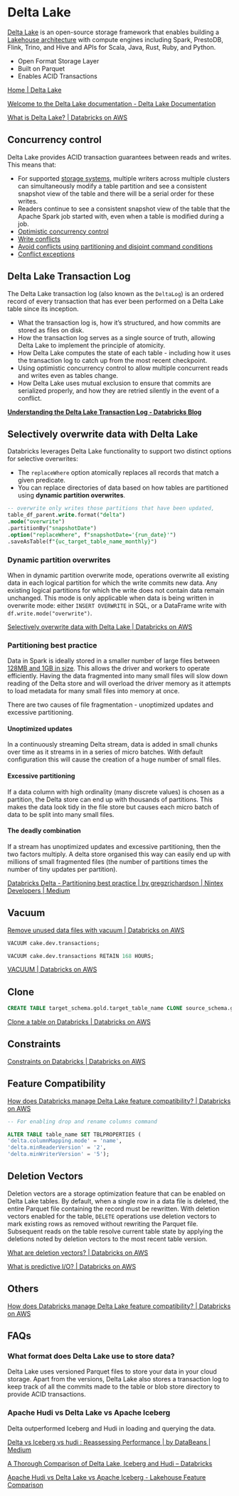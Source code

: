# Delta Lake

[Delta Lake](https://databricks.com/wp-content/uploads/2020/08/p975-armbrust.pdf) is an open-source storage framework that enables building a
[Lakehouse architecture](http://cidrdb.org/cidr2021/papers/cidr2021_paper17.pdf) with compute engines including Spark, PrestoDB, Flink, Trino, and Hive and APIs for Scala, Java, Rust, Ruby, and Python.

- Open Format Storage Layer
- Built on Parquet
- Enables ACID Transactions

[Home | Delta Lake](https://delta.io/)

[Welcome to the Delta Lake documentation - Delta Lake Documentation](https://docs.delta.io/latest/index.html)

[What is Delta Lake? | Databricks on AWS](https://docs.databricks.com/delta/index.html)

## Concurrency control

Delta Lake provides ACID transaction guarantees between reads and writes. This means that:

- For supported [storage systems](https://docs.delta.io/latest/delta-storage.html), multiple writers across multiple clusters can simultaneously modify a table partition and see a consistent snapshot view of the table and there will be a serial order for these writes.
- Readers continue to see a consistent snapshot view of the table that the Apache Spark job started with, even when a table is modified during a job.
- [Optimistic concurrency control](https://docs.delta.io/latest/concurrency-control.html#optimistic-concurrency-control)
- [Write conflicts](https://docs.delta.io/latest/concurrency-control.html#write-conflicts)
- [Avoid conflicts using partitioning and disjoint command conditions](https://docs.delta.io/latest/concurrency-control.html#avoid-conflicts-using-partitioning-and-disjoint-command-conditions)
- [Conflict exceptions](https://docs.delta.io/latest/concurrency-control.html#conflict-exceptions)

## Delta Lake Transaction Log

The Delta Lake transaction log (also known as the `DeltaLog`) is an ordered record of every transaction that has ever been performed on a Delta Lake table since its inception.

- What the transaction log is, how it’s structured, and how commits are stored as files on disk.
- How the transaction log serves as a single source of truth, allowing Delta Lake to implement the principle of atomicity.
- How Delta Lake computes the state of each table - including how it uses the transaction log to catch up from the most recent checkpoint.
- Using optimistic concurrency control to allow multiple concurrent reads and writes even as tables change.
- How Delta Lake uses mutual exclusion to ensure that commits are serialized properly, and how they are retried silently in the event of a conflict.

**[Understanding the Delta Lake Transaction Log - Databricks Blog](https://www.databricks.com/blog/2019/08/21/diving-into-delta-lake-unpacking-the-transaction-log.html)**

## Selectively overwrite data with Delta Lake

Databricks leverages Delta Lake functionality to support two distinct options for selective overwrites:

- The `replaceWhere` option atomically replaces all records that match a given predicate.
- You can replace directories of data based on how tables are partitioned using **dynamic partition overwrites**.

```sql
-- overwrite only writes those partitions that have been updated,
table_df_parent.write.format("delta")
.mode("overwrite")
.partitionBy("snapshotDate")
.option("replaceWhere", f"snapshotDate='{run_date}'")
.saveAsTable(f"{uc_target_table_name_monthly}")
```

### Dynamic partition overwrites

When in dynamic partition overwrite mode, operations overwrite all existing data in each logical partition for which the write commits new data. Any existing logical partitions for which the write does not contain data remain unchanged. This mode is only applicable when data is being written in overwrite mode: either `INSERT OVERWRITE` in SQL, or a DataFrame write with `df.write.mode("overwrite")`.

[Selectively overwrite data with Delta Lake | Databricks on AWS](https://docs.databricks.com/delta/selective-overwrite.html)

### Partitioning best practice

Data in Spark is ideally stored in a smaller number of large files between [128MB and 1GB in size](https://docs.databricks.com/delta/optimizations/auto-optimize.html). This allows the driver and workers to operate efficiently. Having the data fragmented into many small files will slow down reading of the Delta store and will overload the driver memory as it attempts to load metadata for many small files into memory at once.

There are two causes of file fragmentation - unoptimized updates and excessive partitioning.

#### Unoptimized updates

In a continuously streaming Delta stream, data is added in small chunks over time as it streams in in a series of micro batches. With default configuration this will cause the creation of a huge number of small files.

#### Excessive partitioning

If a data column with high ordinality (many discrete values) is chosen as a partition, the Delta store can end up with thousands of partitions. This makes the data look tidy in the file store but causes each micro batch of data to be split into many small files.

#### The deadly combination

If a stream has unoptimized updates and excessive partitioning, then the two factors multiply. A delta store organised this way can easily end up with millions of small fragmented files (the number of partitions times the number of tiny updates per partition).

[Databricks Delta - Partitioning best practice | by gregzrichardson | Nintex Developers | Medium](https://medium.com/nintex-developers/databricks-delta-partitioning-best-practice-c19df9c8a7d2)

## Vacuum

[Remove unused data files with vacuum | Databricks on AWS](https://docs.databricks.com/delta/vacuum.html)

```sql
VACUUM cake.dev.transactions;

VACUUM cake.dev.transactions RETAIN 168 HOURS;
```

[VACUUM | Databricks on AWS](https://docs.databricks.com/sql/language-manual/delta-vacuum.html)

## Clone

```sql
CREATE TABLE target_schema.gold.target_table_name CLONE source_schema.gold.source_table_name;
```

[Clone a table on Databricks | Databricks on AWS](https://docs.databricks.com/delta/clone.html)

## Constraints

[Constraints on Databricks | Databricks on AWS](https://docs.databricks.com/tables/constraints.html)

## Feature Compatibility

[How does Databricks manage Delta Lake feature compatibility? | Databricks on AWS](https://docs.databricks.com/en/delta/feature-compatibility.html)

```sql
-- For enabling drop and rename columns command

ALTER TABLE table_name SET TBLPROPERTIES (
'delta.columnMapping.mode' = 'name',
'delta.minReaderVersion' = '2',
'delta.minWriterVersion' = '5');
```

## Deletion Vectors

Deletion vectors are a storage optimization feature that can be enabled on Delta Lake tables. By default, when a single row in a data file is deleted, the entire Parquet file containing the record must be rewritten. With deletion vectors enabled for the table, `DELETE` operations use deletion vectors to mark existing rows as removed without rewriting the Parquet file. Subsequent reads on the table resolve current table state by applying the deletions noted by deletion vectors to the most recent table version.

[What are deletion vectors? | Databricks on AWS](https://docs.databricks.com/en/delta/deletion-vectors.html)

[What is predictive I/O? | Databricks on AWS](https://docs.databricks.com/en/optimizations/predictive-io.html)

## Others

[How does Databricks manage Delta Lake feature compatibility? | Databricks on AWS](https://docs.databricks.com/delta/feature-compatibility.html)

## FAQs

### What format does Delta Lake use to store data?

Delta Lake uses versioned Parquet files to store your data in your cloud storage. Apart from the versions, Delta Lake also stores a transaction log to keep track of all the commits made to the table or blob store directory to provide ACID transactions.

### Apache Hudi vs Delta Lake vs Apache Iceberg

Delta outperformed Iceberg and Hudi in loading and querying the data.

[Delta vs Iceberg vs hudi : Reassessing Performance | by DataBeans | Medium](https://databeans-blogs.medium.com/delta-vs-iceberg-vs-hudi-reassessing-performance-cb8157005eb0)

[A Thorough Comparison of Delta Lake, Iceberg and Hudi – Databricks](https://www.databricks.com/session_na20/a-thorough-comparison-of-delta-lake-iceberg-and-hudi)

[Apache Hudi vs Delta Lake vs Apache Iceberg - Lakehouse Feature Comparison](https://www.onehouse.ai/blog/apache-hudi-vs-delta-lake-vs-apache-iceberg-lakehouse-feature-comparison)
